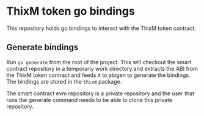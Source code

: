 # ThixM token go bindings
This repository holds go bindings to interact with the ThixM token contract.

## Generate bindings
Run `go generate` from the root of the project. This will checkout the smart
contract repository in a temporarly work directory and extracts the ABI from the
ThixM token contract and feeds it to abigen to generate the bindings. The
bindings are stored in the `thixm` package.

The smart contract evm repository is a private repository and the user that
runs the generate command needs to be able to clone this private repository.